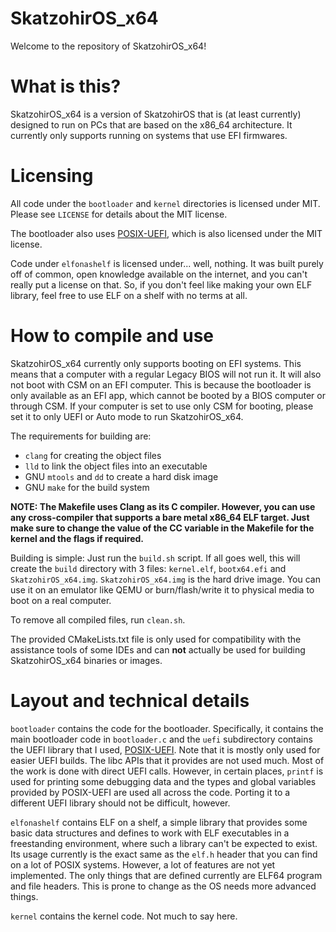 # SkatzohirOS_x64
Welcome to the repository of SkatzohirOS_x64!

# What is this?
SkatzohirOS_x64 is a version of SkatzohirOS that
is (at least currently) designed to run on PCs
that are based on the x86_64 architecture. It
currently only supports running on systems that
use EFI firmwares.

# Licensing
All code under the `bootloader` and `kernel`
directories is licensed under MIT. Please see
`LICENSE` for details about the MIT license. 

The bootloader also uses 
[POSIX-UEFI](https://gitlab.com/bztsrc/posix-uefi), 
which is also licensed under the MIT license.

Code under `elfonashelf` is licensed under...
well, nothing. It was built purely
off of common, open knowledge available on the
internet, and you can't really put a license on that.
So, if you don't feel like making your own ELF
library, feel free to use ELF on a shelf with no
terms at all.

# How to compile and use
SkatzohirOS_x64 currently only supports booting
on EFI systems. This means that a computer with a
regular Legacy BIOS will not run it. It will also
not boot with CSM on an EFI computer. This is because
the bootloader is only available as an EFI app,
which cannot be booted by a BIOS computer or through
CSM. If your computer is set to use only CSM for
booting, please set it to only UEFI or Auto mode
to run SkatzohirOS_x64.

The requirements for building are:
- `clang` for creating the object files
- `lld` to link the object files into an executable
- GNU `mtools` and `dd` to create a hard disk image
- GNU `make` for the build system

**NOTE: The Makefile uses Clang as its C compiler.
However, you can use any cross-compiler that supports
a bare metal x86_64 ELF target. Just make sure to
change the value of the CC variable in the Makefile
for the kernel and the flags if required.**

Building is simple: Just run the `build.sh` script.
If all goes well, this will create the `build`
directory with 3 files: `kernel.elf`, `bootx64.efi`
and `SkatzohirOS_x64.img`. `SkatzohirOS_x64.img`
is the hard drive image. You can use it on an
emulator like QEMU or burn/flash/write it to
physical media to boot on a real computer.

To remove all compiled files, run `clean.sh`.

The provided CMakeLists.txt file is only used
for compatibility with the assistance tools of
some IDEs and can **not** actually be used for
building SkatzohirOS_x64 binaries or images.

# Layout and technical details
`bootloader` contains the code for the bootloader.
Specifically, it contains the main bootloader code
in `bootloader.c` and the `uefi` subdirectory 
contains the UEFI library that I used,
[POSIX-UEFI](https://gitlab.com/bztsrc/posix-uefi).
Note that it is mostly only used for easier UEFI 
builds. The libc APIs that it provides are not used 
much. Most of the work is done with direct UEFI calls.
However, in certain places, `printf` is used for
printing some debugging data and the types and
global variables provided by POSIX-UEFI are used
all across the code. Porting it to a different
UEFI library should not be difficult, however.

`elfonashelf` contains ELF on a shelf, a simple
library that provides some basic data structures
and defines to work with ELF executables in a
freestanding environment, where such a library
can't be expected to exist. Its usage currently is 
the exact same as the `elf.h` header that you can find 
on a lot of POSIX systems. However, a lot of features 
are not yet implemented. The only things that are
defined currently are ELF64 program and file headers. 
This is prone to change as the OS needs more 
advanced things.

`kernel` contains the kernel code. Not much to say
here.
